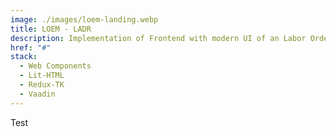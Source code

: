 ```yaml
---
image: ./images/loem-landing.webp
title: LOEM - LADR
description: Implementation of Frontend with modern UI of an Labor Order Entry Module. Doctors and Medical Practices can manage laboratory orders digitally.
href: "#"
stack:
  - Web Components
  - Lit-HTML
  - Redux-TK
  - Vaadin
---
```


Test